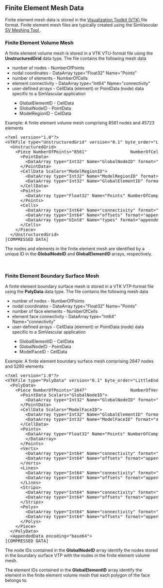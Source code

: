 
<h2 id="data_file_formats_mesh"> Finite Element Mesh Data </h1>
Finite element mesh data is stored in the <a href="#appendix_vtk_file_format"> Visualization Toolkit (VTK) </a> file format. Finite element mesh files are typically created using the SimVascular <a href="quickguide.html#"> SV Meshing Tool </a>. 
<br>
<h3 id="data_file_formats_mesh_volume"> Finite Element Volume Mesh </h3>
A finite element volume mesh is stored in a VTK VTU-format file using the <strong>UnstructuredGrid</strong> 
data type. The file contains the following mesh data
<ul style="list-style-type:disc;">
<li> number of nodes - NumberOfPoints </li>
<li> nodal coordinates - DataArray type="Float32" Name="Points" </li>
<li> number of elements -  NumberOfCells </i>
<li> element connectivity -  DataArray type="Int64" Name="connectivity" </i>
<li> user-defined arrays - CellData (element) or PointData (node) data specific to a SimVascular application </li> 
  <ul style="list-style-type:square">
  <li> GlobalElementID - CellData </li> 
  <li> GlobalNodeID - PointData </li> 
  <li> ModelRegionID - CellData </li> 
  </ul>
</ul>

Example: A finite element volume mesh comprising 8561 nodes and 45723 elements
<pre>
&lt;?xml version="1.0"?>
&lt;VTKFile type="UnstructuredGrid" version="0.1" byte_order="LittleEndian" header_type="UInt32" compressor="vtkZLibDataCompressor">
  &lt;UnstructuredGrid>
    &lt;Piece NumberOfPoints="8561"                 NumberOfCells="45723"               >
      &lt;PointData>
        &lt;DataArray type="Int32" Name="GlobalNodeID" format="appended" RangeMin="1"                    RangeMax="8561"                 offset="0"                   />
      &lt;/PointData>
      &lt;CellData Scalars="ModelRegionID">
        &lt;DataArray type="Int32" Name="ModelRegionID" format="appended" RangeMin="1"                    RangeMax="1"                    offset="15964"               />
        &lt;DataArray type="Int32" Name="GlobalElementID" format="appended" RangeMin="1"                    RangeMax="45723"                offset="16444"               />
      &lt;/CellData>
      &lt;Points>
        &lt;DataArray type="Float32" Name="Points" NumberOfComponents="3" format="appended" RangeMin="0.12837002719"        RangeMax="30.066622254"         offset="100980"              />
      &lt;/Points>
      &lt;Cells>
        &lt;DataArray type="Int64" Name="connectivity" format="appended" RangeMin=""                     RangeMax=""                     offset="227180"              />
        &lt;DataArray type="Int64" Name="offsets" format="appended" RangeMin=""                     RangeMax=""                     offset="788628"              />
        &lt;DataArray type="UInt8" Name="types" format="appended" RangeMin=""                     RangeMax=""                     offset="868152"              />
      &lt;/Cells>
    &lt;/Piece>
  &lt;/UnstructuredGrid>
[COMPRESSED DATA]
</pre>

The nodes and elements in the finite element mesh are identified by a unique ID in the 
<strong>GlobalNodeID</strong> and <strong>GlobalElementID</strong> arrays, respectively.

<br>
<h3 id="data_file_formats_mesh_volume"> Finite Element Boundary Surface Mesh </h3>
A finite element boundary surface mesh is stored in a VTK VTP-format file using the <strong>PolyData</strong>
data type. The file contains the following mesh data
<ul style="list-style-type:disc;">
<li> number of nodes - NumberOfPoints </li>
<li> nodal coordinates - DataArray type="Float32" Name="Points" </li>
<li> number of face elements -  NumberOfCells </i>
<li> element face connectivity -  DataArray type="Int64" Name="connectivity" </i>
<li> user-defined arrays - CellData (element) or PointData (node) data specific to a SimVascular application </li>
  <ul style="list-style-type:square">
  <li> GlobalElementID - CellData </li>
  <li> GlobalNodeID - PointData </li>
  <li> ModelFaceID - CellData </li>
  </ul>
</ul>


Example: A finite element boundary surface mesh comprising 2647 nodes and 5290 elements
<pre>
&lt;?xml version="1.0"?>
&lt;VTKFile type="PolyData" version="0.1" byte_order="LittleEndian" header_type="UInt32" compressor="vtkZLibDataCompressor">
  &lt;PolyData>
    &lt;Piece NumberOfPoints="2647"                 NumberOfVerts="0"                    NumberOfLines="0"                    NumberOfStrips="0"                    NumberOfPolys="5290"                >
      &lt;PointData Scalars="GlobalNodeID">
        &lt;DataArray type="Int32" Name="GlobalNodeID" format="appended" RangeMin="1"                    RangeMax="2647"                 offset="0"                   />
      &lt;/PointData>
      &lt;CellData Scalars="ModelFaceID">
        &lt;DataArray type="Int32" Name="GlobalElementID" format="appended" RangeMin="2"                    RangeMax="45702"                offset="4964"                />
        &lt;DataArray type="Int32" Name="ModelFaceID" format="appended" RangeMin="1"                    RangeMax="3"                    offset="23712"               />
      &lt;/CellData>
      &lt;Points>
        &lt;DataArray type="Float32" Name="Points" NumberOfComponents="3" format="appended" RangeMin="0.12837002719"        RangeMax="30.066622254"         offset="23932"               >
        &lt;/DataArray>
      &lt;/Points>
      &lt;Verts>
        &lt;DataArray type="Int64" Name="connectivity" format="appended" RangeMin=""                     RangeMax=""                     offset="62272"               />
        &lt;DataArray type="Int64" Name="offsets" format="appended" RangeMin=""                     RangeMax=""                     offset="62288"               />
      &lt;/Verts>
      &lt;Lines>
        &lt;DataArray type="Int64" Name="connectivity" format="appended" RangeMin=""                     RangeMax=""                     offset="62304"               />
        &lt;DataArray type="Int64" Name="offsets" format="appended" RangeMin=""                     RangeMax=""                     offset="62320"               />
      &lt;/Lines>
      &lt;Strips>
        &lt;DataArray type="Int64" Name="connectivity" format="appended" RangeMin=""                     RangeMax=""                     offset="62336"               />
        &lt;DataArray type="Int64" Name="offsets" format="appended" RangeMin=""                     RangeMax=""                     offset="62352"               />
      &lt;/Strips>
      &lt;Polys>
        &lt;DataArray type="Int64" Name="connectivity" format="appended" RangeMin=""                     RangeMax=""                     offset="62368"               />
        &lt;DataArray type="Int64" Name="offsets" format="appended" RangeMin=""                     RangeMax=""                     offset="99592"               />
      &lt;/Polys>
    &lt;/Piece>
  &lt;/PolyData>
  &lt;AppendedData encoding="base64">
[COMPRESSED DATA]
</pre>

The node IDs contained in the <strong>GlobalNodeID</strong> array identify the nodes stored in the
boundary surface VTP with the nodes in the finite element volume mesh.

The element IDs contained in the <strong>GlobalElementID</strong> array identify the element in the
finite element volume mesh that each polygon of the face belongs to. 

